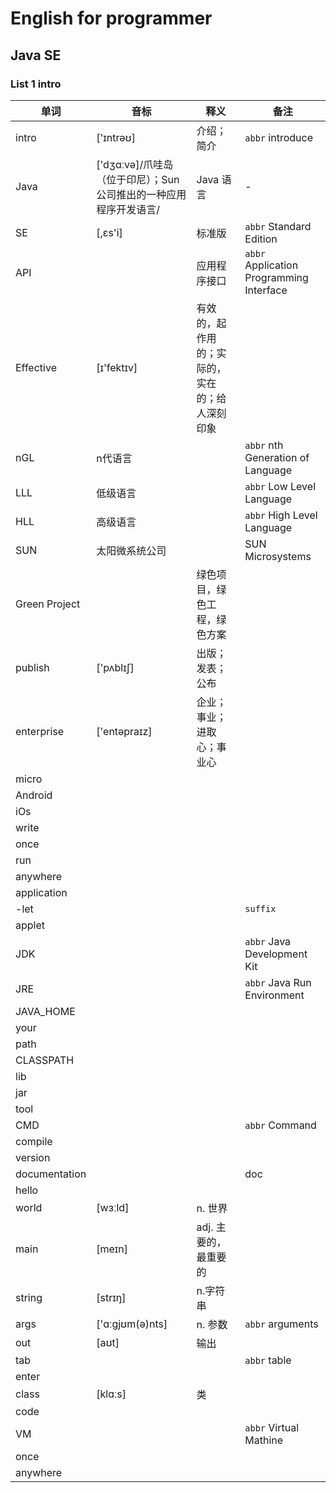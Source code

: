 # English for programmer
## Java SE 
### List 1 intro


|单词|音标|释义|备注|
|---|---|---|---|
|intro| ['ɪntrəʊ]| 介绍；简介|`abbr` introduce|
|Java|['dʒɑːvə]/爪哇岛（位于印尼）；Sun公司推出的一种应用程序开发语言/|Java 语言|-|
|SE|[,ɛs'i]|标准版|`abbr` Standard Edition|
|API||应用程序接口|`abbr` Application Programming Interface|
|Effective|[ɪ'fektɪv]|有效的，起作用的；实际的，实在的；给人深刻印象||
|nGL|n代语言||`abbr` nth Generation of Language|
|LLL|低级语言||`abbr` Low Level Language|
|HLL|高级语言||`abbr` High Level Language|
|SUN|太阳微系统公司||SUN Microsystems|
|Green Project||绿色项目，绿色工程，绿色方案||
|publish|['pʌblɪʃ]|出版；发表；公布||
|enterprise|['entəpraɪz]|企业；事业；进取心；事业心||
|micro||||
|Android||||
|iOs||||
|write||||
|once||||
|run||||
|anywhere||||
|application||||
|-let|||`suffix`|
|applet||||
|JDK|||`abbr` Java Development Kit|
|JRE|||`abbr` Java Run Environment|
|JAVA_HOME||||
|your||||
|path||||
|CLASSPATH||||
|lib||||
|jar||||
|tool||||
|CMD|||`abbr` Command|
|compile||||
|version||||
|documentation|||doc|
|hello||||
|world|[wɜːld]|n. 世界||  
|main|[meɪn]|adj. 主要的，最重要的||
|string|[strɪŋ]|n.字符串||
|args|['ɑːgjʊm(ə)nts]|n. 参数|`abbr` arguments|
|out|[aʊt]|输出||
|tab|||`abbr` table|
|enter||||
|class|[klɑːs]|类||
|code||||
|VM|||`abbr` Virtual Mathine|
|once||||
|anywhere||||
